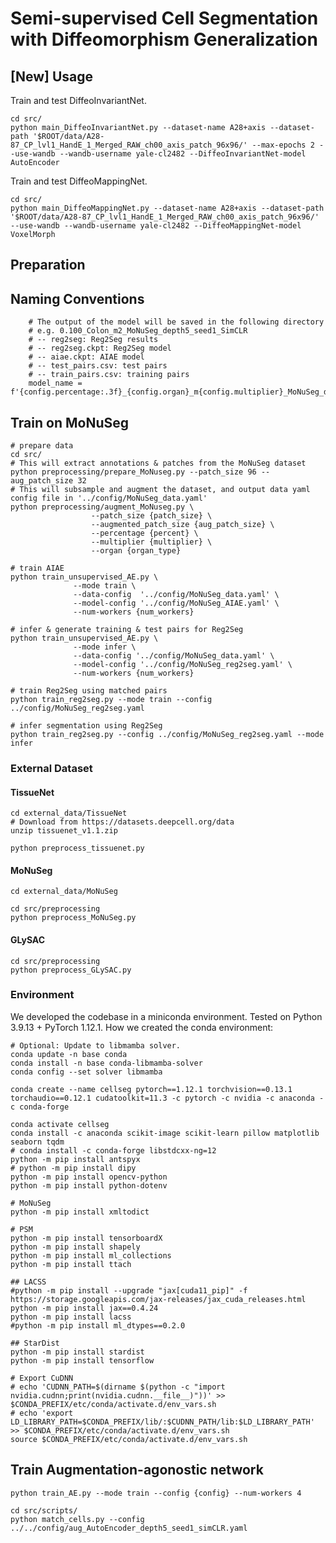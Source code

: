 # Semi-supervised Cell Segmentation with Diffeomorphism Generalization

<!-- [![Twitter](https://img.shields.io/twitter/follow/KrishnaswamyLab.svg?style=social&label=Follow)](https://twitter.com/KrishnaswamyLab)
[![Github Stars](https://img.shields.io/github/stars/ChenLiu-1996/DiffusionSpectralEntropy.svg?style=social&label=Stars)](https://github.com/ChenLiu-1996/DiffusionSpectralEntropy/) -->



## [New] Usage
Train and test DiffeoInvariantNet.
```
cd src/
python main_DiffeoInvariantNet.py --dataset-name A28+axis --dataset-path '$ROOT/data/A28-87_CP_lvl1_HandE_1_Merged_RAW_ch00_axis_patch_96x96/' --max-epochs 2 --use-wandb --wandb-username yale-cl2482 --DiffeoInvariantNet-model AutoEncoder
```

Train and test DiffeoMappingNet.
```
cd src/
python main_DiffeoMappingNet.py --dataset-name A28+axis --dataset-path '$ROOT/data/A28-87_CP_lvl1_HandE_1_Merged_RAW_ch00_axis_patch_96x96/' --use-wandb --wandb-username yale-cl2482 --DiffeoMappingNet-model VoxelMorph
```


## Preparation

## Naming Conventions
```
    # The output of the model will be saved in the following directory
    # e.g. 0.100_Colon_m2_MoNuSeg_depth5_seed1_SimCLR
    # -- reg2seg: Reg2Seg results
    # -- reg2seg.ckpt: Reg2Seg model
    # -- aiae.ckpt: AIAE model
    # -- test_pairs.csv: test pairs
    # -- train_pairs.csv: training pairs
    model_name = f'{config.percentage:.3f}_{config.organ}_m{config.multiplier}_MoNuSeg_depth{config.depth}_seed{config.random_seed}_{config.latent_loss}'
```

## Train on MoNuSeg
```
# prepare data
cd src/
# This will extract annotations & patches from the MoNuSeg dataset
python preprocessing/prepare_MoNuseg.py --patch_size 96 --aug_patch_size 32
# This will subsample and augment the dataset, and output data yaml config file in '../config/MoNuSeg_data.yaml'
python preprocessing/augment_MoNuseg.py \
                  --patch_size {patch_size} \
                  --augmented_patch_size {aug_patch_size} \
                  --percentage {percent} \
                  --multiplier {multiplier} \
                  --organ {organ_type}

# train AIAE
python train_unsupervised_AE.py \
              --mode train \
              --data-config  '../config/MoNuSeg_data.yaml' \
              --model-config '../config/MoNuSeg_AIAE.yaml' \
              --num-workers {num_workers}

# infer & generate training & test pairs for Reg2Seg
python train_unsupervised_AE.py \
              --mode infer \
              --data-config '../config/MoNuSeg_data.yaml' \
              --model-config '../config/MoNuSeg_reg2seg.yaml' \
              --num-workers {num_workers}

# train Reg2Seg using matched pairs
python train_reg2seg.py --mode train --config ../config/MoNuSeg_reg2seg.yaml

# infer segmentation using Reg2Seg
python train_reg2seg.py --config ../config/MoNuSeg_reg2seg.yaml --mode infer

```

### External Dataset

#### TissueNet
```
cd external_data/TissueNet
# Download from https://datasets.deepcell.org/data
unzip tissuenet_v1.1.zip

python preprocess_tissuenet.py
```


#### MoNuSeg
```
cd external_data/MoNuSeg

cd src/preprocessing
python preprocess_MoNuSeg.py
```


#### GLySAC
```
cd src/preprocessing
python preprocess_GLySAC.py
```

### Environment
We developed the codebase in a miniconda environment.
Tested on Python 3.9.13 + PyTorch 1.12.1.
How we created the conda environment:
```
# Optional: Update to libmamba solver.
conda update -n base conda
conda install -n base conda-libmamba-solver
conda config --set solver libmamba

conda create --name cellseg pytorch==1.12.1 torchvision==0.13.1 torchaudio==0.12.1 cudatoolkit=11.3 -c pytorch -c nvidia -c anaconda -c conda-forge

conda activate cellseg
conda install -c anaconda scikit-image scikit-learn pillow matplotlib seaborn tqdm
# conda install -c conda-forge libstdcxx-ng=12
python -m pip install antspyx
# python -m pip install dipy
python -m pip install opencv-python
python -m pip install python-dotenv

# MoNuSeg
python -m pip install xmltodict

# PSM
python -m pip install tensorboardX
python -m pip install shapely
python -m pip install ml_collections
python -m pip install ttach

## LACSS
#python -m pip install --upgrade "jax[cuda11_pip]" -f https://storage.googleapis.com/jax-releases/jax_cuda_releases.html
python -m pip install jax==0.4.24
python -m pip install lacss
#python -m pip install ml_dtypes==0.2.0

## StarDist
python -m pip install stardist
python -m pip install tensorflow

# Export CuDNN
# echo 'CUDNN_PATH=$(dirname $(python -c "import nvidia.cudnn;print(nvidia.cudnn.__file__)"))' >> $CONDA_PREFIX/etc/conda/activate.d/env_vars.sh
# echo 'export LD_LIBRARY_PATH=$CONDA_PREFIX/lib/:$CUDNN_PATH/lib:$LD_LIBRARY_PATH' >> $CONDA_PREFIX/etc/conda/activate.d/env_vars.sh
source $CONDA_PREFIX/etc/conda/activate.d/env_vars.sh

```

## Train Augmentation-agonostic network
```
python train_AE.py --mode train --config {config} --num-workers 4
```



```
cd src/scripts/
python match_cells.py --config ../../config/aug_AutoEncoder_depth5_seed1_simCLR.yaml
```